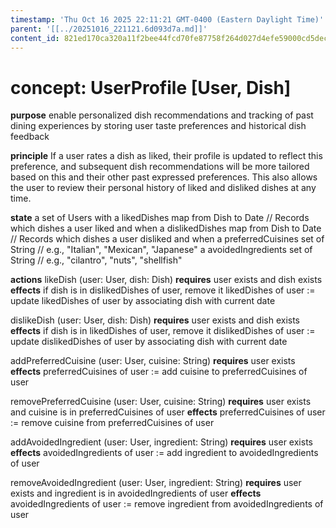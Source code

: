 ```yaml
---
timestamp: 'Thu Oct 16 2025 22:11:21 GMT-0400 (Eastern Daylight Time)'
parent: '[[../20251016_221121.6d093d7a.md]]'
content_id: 821ed170ca320a11f2bee44fcd70fe87758f264d027d4efe59000cd5dec6d6d5
---
```


# concept: UserProfile \[User, Dish]

**purpose** enable personalized dish recommendations and tracking of past dining experiences by storing user taste preferences and historical dish feedback

**principle** If a user rates a dish as liked, their profile is updated to reflect this preference, and subsequent dish recommendations will be more tailored based on this and their other past expressed preferences. This also allows the user to review their personal history of liked and disliked dishes at any time.

**state**
a set of Users with
a likedDishes map from Dish to Date // Records which dishes a user liked and when
a dislikedDishes map from Dish to Date // Records which dishes a user disliked and when
a preferredCuisines set of String // e.g., "Italian", "Mexican", "Japanese"
a avoidedIngredients set of String // e.g., "cilantro", "nuts", "shellfish"

**actions**
likeDish (user: User, dish: Dish)
**requires** user exists and dish exists
**effects**
if dish is in dislikedDishes of user, remove it
likedDishes of user := update likedDishes of user by associating dish with current date

dislikeDish (user: User, dish: Dish)
**requires** user exists and dish exists
**effects**
if dish is in likedDishes of user, remove it
dislikedDishes of user := update dislikedDishes of user by associating dish with current date

addPreferredCuisine (user: User, cuisine: String)
**requires** user exists
**effects** preferredCuisines of user := add cuisine to preferredCuisines of user

removePreferredCuisine (user: User, cuisine: String)
**requires** user exists and cuisine is in preferredCuisines of user
**effects** preferredCuisines of user := remove cuisine from preferredCuisines of user

addAvoidedIngredient (user: User, ingredient: String)
**requires** user exists
**effects** avoidedIngredients of user := add ingredient to avoidedIngredients of user

removeAvoidedIngredient (user: User, ingredient: String)
**requires** user exists and ingredient is in avoidedIngredients of user
**effects** avoidedIngredients of user := remove ingredient from avoidedIngredients of user
